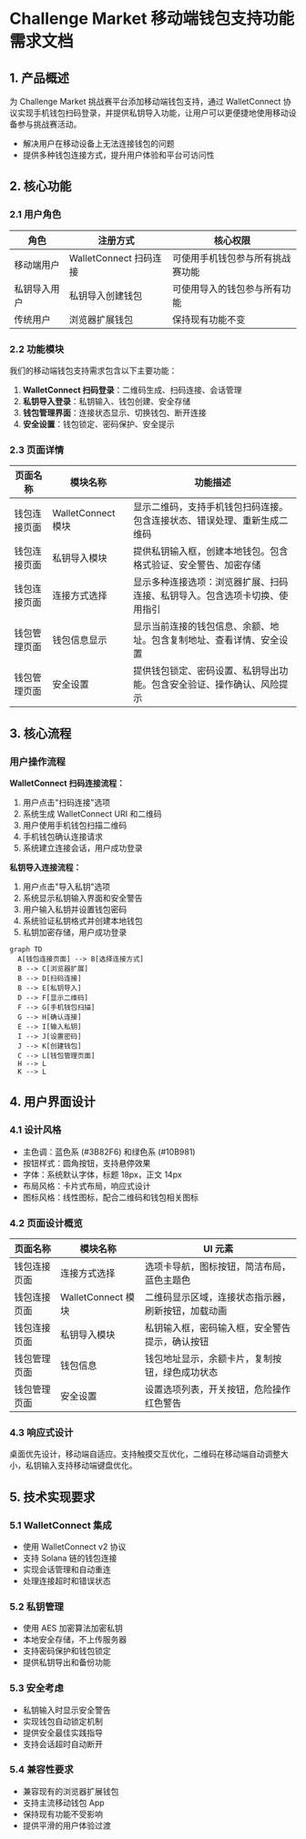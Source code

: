 # Challenge Market 移动端钱包支持功能需求文档

## 1. 产品概述

为 Challenge Market 挑战赛平台添加移动端钱包支持，通过 WalletConnect 协议实现手机钱包扫码登录，并提供私钥导入功能，让用户可以更便捷地使用移动设备参与挑战赛活动。

- 解决用户在移动设备上无法连接钱包的问题
- 提供多种钱包连接方式，提升用户体验和平台可访问性

## 2. 核心功能

### 2.1 用户角色
| 角色 | 注册方式 | 核心权限 |
|------|----------|----------|
| 移动端用户 | WalletConnect 扫码连接 | 可使用手机钱包参与所有挑战赛功能 |
| 私钥导入用户 | 私钥导入创建钱包 | 可使用导入的钱包参与所有功能 |
| 传统用户 | 浏览器扩展钱包 | 保持现有功能不变 |

### 2.2 功能模块

我们的移动端钱包支持需求包含以下主要功能：

1. **WalletConnect 扫码登录**：二维码生成、扫码连接、会话管理
2. **私钥导入登录**：私钥输入、钱包创建、安全存储
3. **钱包管理界面**：连接状态显示、切换钱包、断开连接
4. **安全设置**：钱包锁定、密码保护、安全提示

### 2.3 页面详情

| 页面名称 | 模块名称 | 功能描述 |
|----------|----------|----------|
| 钱包连接页面 | WalletConnect 模块 | 显示二维码，支持手机钱包扫码连接。包含连接状态、错误处理、重新生成二维码 |
| 钱包连接页面 | 私钥导入模块 | 提供私钥输入框，创建本地钱包。包含格式验证、安全警告、加密存储 |
| 钱包连接页面 | 连接方式选择 | 显示多种连接选项：浏览器扩展、扫码连接、私钥导入。包含选项卡切换、使用指引 |
| 钱包管理页面 | 钱包信息显示 | 显示当前连接的钱包信息、余额、地址。包含复制地址、查看详情、安全设置 |
| 钱包管理页面 | 安全设置 | 提供钱包锁定、密码设置、私钥导出功能。包含安全验证、操作确认、风险提示 |

## 3. 核心流程

### 用户操作流程

**WalletConnect 扫码连接流程：**
1. 用户点击"扫码连接"选项
2. 系统生成 WalletConnect URI 和二维码
3. 用户使用手机钱包扫描二维码
4. 手机钱包确认连接请求
5. 系统建立连接会话，用户成功登录

**私钥导入连接流程：**
1. 用户点击"导入私钥"选项
2. 系统显示私钥输入界面和安全警告
3. 用户输入私钥并设置钱包密码
4. 系统验证私钥格式并创建本地钱包
5. 私钥加密存储，用户成功登录

```mermaid
graph TD
  A[钱包连接页面] --> B[选择连接方式]
  B --> C[浏览器扩展]
  B --> D[扫码连接]
  B --> E[私钥导入]
  D --> F[显示二维码]
  F --> G[手机钱包扫描]
  G --> H[确认连接]
  E --> I[输入私钥]
  I --> J[设置密码]
  J --> K[创建钱包]
  C --> L[钱包管理页面]
  H --> L
  K --> L
```

## 4. 用户界面设计

### 4.1 设计风格
- 主色调：蓝色系 (#3B82F6) 和绿色系 (#10B981)
- 按钮样式：圆角按钮，支持悬停效果
- 字体：系统默认字体，标题 18px，正文 14px
- 布局风格：卡片式布局，响应式设计
- 图标风格：线性图标，配合二维码和钱包相关图标

### 4.2 页面设计概览

| 页面名称 | 模块名称 | UI 元素 |
|----------|----------|---------|
| 钱包连接页面 | 连接方式选择 | 选项卡导航，图标按钮，简洁布局，蓝色主题色 |
| 钱包连接页面 | WalletConnect 模块 | 二维码显示区域，连接状态指示器，刷新按钮，加载动画 |
| 钱包连接页面 | 私钥导入模块 | 私钥输入框，密码输入框，安全警告提示，确认按钮 |
| 钱包管理页面 | 钱包信息 | 钱包地址显示，余额卡片，复制按钮，绿色成功状态 |
| 钱包管理页面 | 安全设置 | 设置选项列表，开关按钮，危险操作红色警告 |

### 4.3 响应式设计
桌面优先设计，移动端自适应。支持触摸交互优化，二维码在移动端自动调整大小，私钥输入支持移动端键盘优化。

## 5. 技术实现要求

### 5.1 WalletConnect 集成
- 使用 WalletConnect v2 协议
- 支持 Solana 链的钱包连接
- 实现会话管理和自动重连
- 处理连接超时和错误状态

### 5.2 私钥管理
- 使用 AES 加密算法加密私钥
- 本地安全存储，不上传服务器
- 支持密码保护和钱包锁定
- 提供私钥导出和备份功能

### 5.3 安全考虑
- 私钥输入时显示安全警告
- 实现钱包自动锁定机制
- 提供安全最佳实践指导
- 支持会话超时自动断开

### 5.4 兼容性要求
- 兼容现有的浏览器扩展钱包
- 支持主流移动钱包 App
- 保持现有功能不受影响
- 提供平滑的用户体验过渡